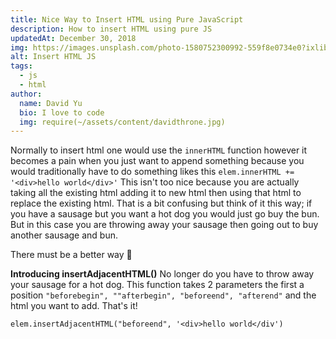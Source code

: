 ```yaml
---
title: Nice Way to Insert HTML using Pure JavaScript
description: How to insert HTML using pure JS
updatedAt: December 30, 2018
img: https://images.unsplash.com/photo-1580752300992-559f8e0734e0?ixlib=rb-1.2.1&ixid=eyJhcHBfaWQiOjEyMDd9&auto=format&fit=crop&w=634&q=80
alt: Insert HTML JS
tags:
  - js
  - html
author:
  name: David Yu
  bio: I love to code
  img: require(~/assets/content/davidthrone.jpg)
---
```


Normally to insert html one would use the `innerHTML` function however it becomes a pain when you just want to append something because you would traditionally have to do something likes this `elem.innerHTML += '<div>hello world</div>'` This isn't too nice because you are actually taking all the existing html adding it to new html then using that html to replace the existing html. That is a bit confusing but think of it this way; if you have a sausage but you want a hot dog you would just go buy the bun. But in this case you are throwing away your sausage then going out to buy another sausage and bun.

There must be a better way :thinking:

**Introducing insertAdjacentHTML()**
No longer do you have to throw away your sausage for a hot dog. This function takes 2 parameters the first a position `"beforebegin", ""afterbegin", "beforeend", "afterend"` and the html you want to add. That's it!

`elem.insertAdjacentHTML("beforeend", '<div>hello world</div')`
